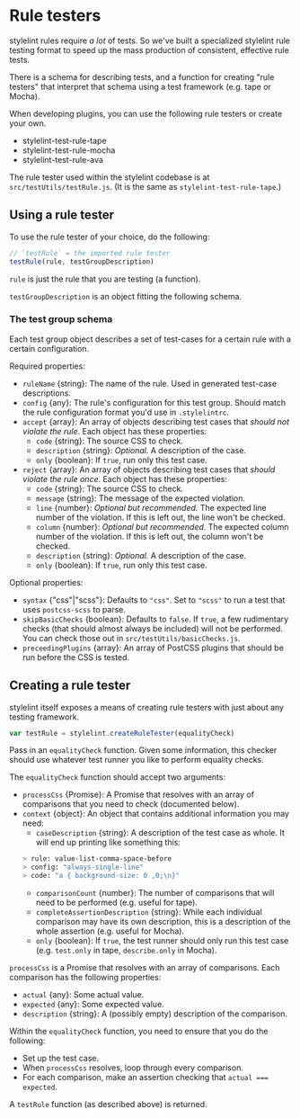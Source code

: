 # Rule testers

stylelint rules require *a lot* of tests. So we've built a specialized stylelint rule testing format to speed up the mass production of consistent, effective rule tests.

There is a schema for describing tests, and a function for creating "rule testers" that interpret that schema using a test framework (e.g. tape or Mocha).

When developing plugins, you can use the following rule testers or create your own.

- stylelint-test-rule-tape
- stylelint-test-rule-mocha
- stylelint-test-rule-ava

The rule tester used within the stylelint codebase is at `src/testUtils/testRule.js`. (It is the same as `stylelint-test-rule-tape`.)

## Using a rule tester

To use the rule tester of your choice, do the following:

```js
// `testRule` = the imported rule tester
testRule(rule, testGroupDescription)
```

`rule` is just the rule that you are testing (a function).

`testGroupDescription` is an object fitting the following schema.

### The test group schema

Each test group object describes a set of test-cases for a certain rule with a certain configuration.

Required properties:

- `ruleName` {string}: The name of the rule. Used in generated test-case descriptions.
- `config` {any}: The rule's configuration for this test group. Should match the rule configuration format you'd use in `.stylelintrc`.
- `accept` {array}: An array of objects describing test cases that *should not violate the rule*. Each object has these properties:
  - `code` {string}: The source CSS to check.
  - `description` {string}: *Optional.* A description of the case.
  - `only` {boolean}: If `true`, run only this test case.
- `reject` {array}: An array of objects describing test cases that *should violate the rule once*. Each object has these properties:
  - `code` {string}: The source CSS to check.
  - `message` {string}: The message of the expected violation.
  - `line` {number}: *Optional but recommended.* The expected line number of the violation. If this is left out, the line won't be checked.
  - `column` {number}: *Optional but recommended.* The expected column number of the violation. If this is left out, the column won't be checked.
  - `description` {string}: *Optional.* A description of the case.
  - `only` {boolean}: If `true`, run only this test case.

Optional properties:

- `syntax` {"css"|"scss"}: Defaults to `"css"`. Set to `"scss"` to run a test that uses `postcss-scss` to parse.
- `skipBasicChecks` {boolean}: Defaults to `false`. If `true`, a few rudimentary checks (that should almost always be included) will not be performed. You can check those out in `src/testUtils/basicChecks.js`.
- `preceedingPlugins` {array}: An array of PostCSS plugins that should be run before the CSS is tested.

## Creating a rule tester

stylelint itself exposes a means of creating rule testers with just about any testing framework.

```js
var testRule = stylelint.createRuleTester(equalityCheck)
```

Pass in an `equalityCheck` function. Given some information, this checker should use whatever test runner you like to perform equality checks.

The `equalityCheck` function should accept two arguments:

- `processCss` {Promise}: A Promise that resolves with an array of comparisons that you need to check (documented below).
- `context` {object}: An object that contains additional information you may need:
  - `caseDescription` {string}: A description of the test case as  whole. It will end up printing like something this:
  ```bash
  > rule: value-list-comma-space-before
  > config: "always-single-line"
  > code: "a { background-size: 0 ,0;\n}"
  ```
  - `comparisonCount` {number}: The number of comparisons that will need to be performed (e.g. useful for tape).
  - `completeAssertionDescription` {string}: While each individual comparison may have its own description, this is a description of the whole assertion (e.g. useful for Mocha).
  - `only` {boolean}: If `true`, the test runner should only run this test case (e.g. `test.only` in tape, `describe.only` in Mocha).

`processCss` is a Promise that resolves with an array of comparisons. Each comparison has the following properties:

- `actual` {any}: Some actual value.
- `expected` {any}: Some expected value.
- `description` {string}: A (possibly empty) description of the comparison.

Within the `equalityCheck` function, you need to ensure that you do the following:

- Set up the test case.
- When `processCss` resolves, loop through every comparison.
- For each comparison, make an assertion checking that `actual === expected`.

A `testRule` function (as described above) is returned.
